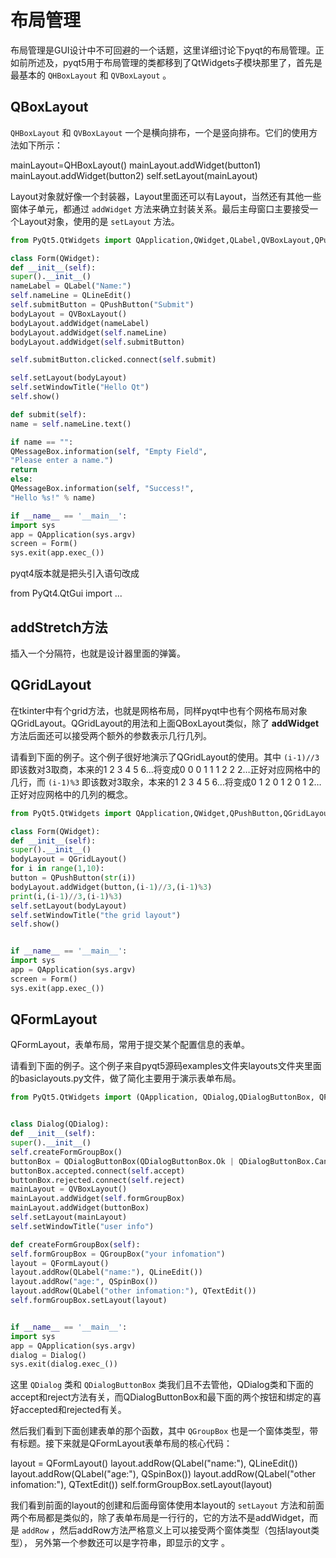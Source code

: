 
# 布局管理<a id="orgheadline38"></a>

布局管理是GUI设计中不可回避的一个话题，这里详细讨论下pyqt的布局管理。正如前所述及，pyqt5用于布局管理的类都移到了QtWidgets子模块那里了，首先是最基本的 `QHBoxLayout` 和 `QVBoxLayout` 。

## QBoxLayout<a id="orgheadline34"></a>

`QHBoxLayout` 和 `QVBoxLayout` 一个是横向排布，一个是竖向排布。它们的使用方法如下所示：

mainLayout=QHBoxLayout()
mainLayout.addWidget(button1)
mainLayout.addWidget(button2)
self.setLayout(mainLayout)

Layout对象就好像一个封装器，Layout里面还可以有Layout，当然还有其他一些窗体子单元，都通过 `addWidget` 方法来确立封装关系。最后主母窗口主要接受一个Layout对象，使用的是 `setLayout` 方法。

```python
from PyQt5.QtWidgets import QApplication,QWidget,QLabel,QVBoxLayout,QPushButton,QLineEdit, QMessageBox

class Form(QWidget):
def __init__(self):
super().__init__()
nameLabel = QLabel("Name:")
self.nameLine = QLineEdit()
self.submitButton = QPushButton("Submit")
bodyLayout = QVBoxLayout()
bodyLayout.addWidget(nameLabel)
bodyLayout.addWidget(self.nameLine)
bodyLayout.addWidget(self.submitButton)

self.submitButton.clicked.connect(self.submit)

self.setLayout(bodyLayout)
self.setWindowTitle("Hello Qt")
self.show()

def submit(self):
name = self.nameLine.text()

if name == "":
QMessageBox.information(self, "Empty Field",
"Please enter a name.")
return
else:
QMessageBox.information(self, "Success!",
"Hello %s!" % name)

if __name__ == '__main__':
import sys
app = QApplication(sys.argv)
screen = Form()
sys.exit(app.exec_())
```

pyqt4版本就是把头引入语句改成

from PyQt4.QtGui import ...

## addStretch方法<a id="orgheadline35"></a>

插入一个分隔符，也就是设计器里面的弹簧。

## QGridLayout<a id="orgheadline36"></a>

在tkinter中有个grid方法，也就是网格布局，同样pyqt中也有个网格布局对象QGridLayout。QGridLayout的用法和上面QBoxLayout类似，除了 **addWidget** 方法后面还可以接受两个额外的参数表示几行几列。

请看到下面的例子。这个例子很好地演示了QGridLayout的使用。其中 `(i-1)//3` 即该数对3取商，本来的1 2 3 4 5 6&#x2026;将变成0 0 0 1 1 1 2 2 2&#x2026;正好对应网格中的几行，而 `(i-1)%3` 即该数对3取余，本来的1 2 3 4 5 6&#x2026;将变成0 1 2 0 1 2 0 1 2&#x2026;正好对应网格中的几列的概念。

```python
from PyQt5.QtWidgets import QApplication,QWidget,QPushButton,QGridLayout

class Form(QWidget):
def __init__(self):
super().__init__()
bodyLayout = QGridLayout()
for i in range(1,10):
button = QPushButton(str(i))
bodyLayout.addWidget(button,(i-1)//3,(i-1)%3)
print(i,(i-1)//3,(i-1)%3)
self.setLayout(bodyLayout)
self.setWindowTitle("the grid layout")
self.show()


if __name__ == '__main__':
import sys
app = QApplication(sys.argv)
screen = Form()
sys.exit(app.exec_())
```

## QFormLayout<a id="orgheadline37"></a>

QFormLayout，表单布局，常用于提交某个配置信息的表单。

请看到下面的例子。这个例子来自pyqt5源码examples文件夹layouts文件夹里面的basiclayouts.py文件，做了简化主要用于演示表单布局。

```python
from PyQt5.QtWidgets import (QApplication, QDialog,QDialogButtonBox, QFormLayout, QGroupBox,QLabel, QLineEdit, QSpinBox,QVBoxLayout,QTextEdit)


class Dialog(QDialog):
def __init__(self):
super().__init__()
self.createFormGroupBox()
buttonBox = QDialogButtonBox(QDialogButtonBox.Ok | QDialogButtonBox.Cancel)
buttonBox.accepted.connect(self.accept)
buttonBox.rejected.connect(self.reject)
mainLayout = QVBoxLayout()
mainLayout.addWidget(self.formGroupBox)
mainLayout.addWidget(buttonBox)
self.setLayout(mainLayout)
self.setWindowTitle("user info")

def createFormGroupBox(self):
self.formGroupBox = QGroupBox("your infomation")
layout = QFormLayout()
layout.addRow(QLabel("name:"), QLineEdit())
layout.addRow("age:", QSpinBox())
layout.addRow(QLabel("other infomation:"), QTextEdit())
self.formGroupBox.setLayout(layout)


if __name__ == '__main__':
import sys
app = QApplication(sys.argv)
dialog = Dialog()
sys.exit(dialog.exec_())
```

这里 `QDialog` 类和 `QDialogButtonBox` 类我们且不去管他，QDialog类和下面的accept和reject方法有关，而QDialogButtonBox和最下面的两个按钮和绑定的喜好accepted和rejected有关。

然后我们看到下面创建表单的那个函数，其中 `QGroupBox` 也是一个窗体类型，带有标题。接下来就是QFormLayout表单布局的核心代码：

layout = QFormLayout()
layout.addRow(QLabel("name:"), QLineEdit())
layout.addRow(QLabel("age:"), QSpinBox())
layout.addRow(QLabel("other infomation:"), QTextEdit())
self.formGroupBox.setLayout(layout)

我们看到前面的layout的创建和后面母窗体使用本layout的 `setLayout` 方法和前面两个布局都是类似的，除了表单布局是一行行的，它的方法不是addWidget，而是 `addRow` ，然后addRow方法严格意义上可以接受两个窗体类型（包括layout类型）， <span class="underline">另外第一个参数还可以是字符串，即显示的文字</span> 。